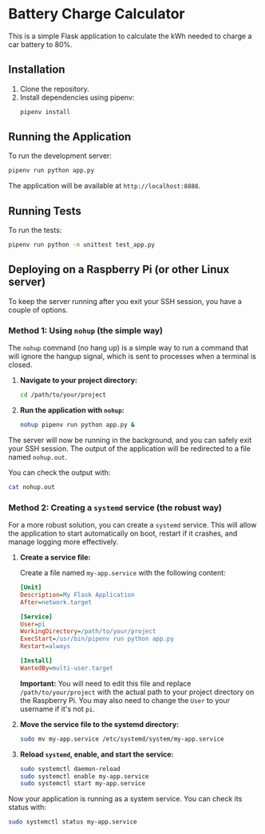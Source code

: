 # Battery Charge Calculator

This is a simple Flask application to calculate the kWh needed to charge a car battery to 80%.

## Installation

1. Clone the repository.
2. Install dependencies using pipenv:
   ```bash
   pipenv install
   ```

## Running the Application

To run the development server:

```bash
pipenv run python app.py
```

The application will be available at `http://localhost:8888`.

## Running Tests

To run the tests:

```bash
pipenv run python -m unittest test_app.py
```

## Deploying on a Raspberry Pi (or other Linux server)

To keep the server running after you exit your SSH session, you have a couple of options.

### Method 1: Using `nohup` (the simple way)

The `nohup` command (no hang up) is a simple way to run a command that will ignore the hangup signal, which is sent to processes when a terminal is closed.

1. **Navigate to your project directory:**
   ```bash
   cd /path/to/your/project
   ```

2. **Run the application with `nohup`:**
   ```bash
   nohup pipenv run python app.py &
   ```

The server will now be running in the background, and you can safely exit your SSH session. The output of the application will be redirected to a file named `nohup.out`.

You can check the output with:
```bash
cat nohup.out
```

### Method 2: Creating a `systemd` service (the robust way)

For a more robust solution, you can create a `systemd` service. This will allow the application to start automatically on boot, restart if it crashes, and manage logging more effectively.

1. **Create a service file:**

   Create a file named `my-app.service` with the following content:

   ```ini
   [Unit]
   Description=My Flask Application
   After=network.target

   [Service]
   User=pi
   WorkingDirectory=/path/to/your/project
   ExecStart=/usr/bin/pipenv run python app.py
   Restart=always

   [Install]
   WantedBy=multi-user.target
   ```

   **Important:** You will need to edit this file and replace `/path/to/your/project` with the actual path to your project directory on the Raspberry Pi. You may also need to change the `User` to your username if it's not `pi`.

2. **Move the service file to the systemd directory:**
   ```bash
   sudo mv my-app.service /etc/systemd/system/my-app.service
   ```

3. **Reload `systemd`, enable, and start the service:**
   ```bash
   sudo systemctl daemon-reload
   sudo systemctl enable my-app.service
   sudo systemctl start my-app.service
   ```

Now your application is running as a system service. You can check its status with:

```bash
sudo systemctl status my-app.service
```
